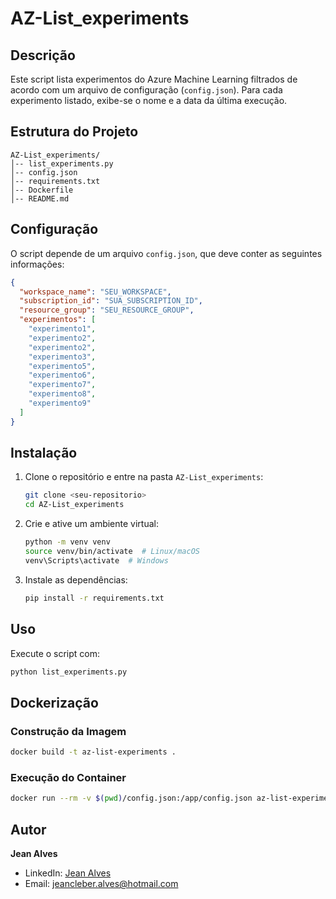 # AZ-List_experiments

## Descrição
Este script lista experimentos do Azure Machine Learning filtrados de acordo com um arquivo de configuração (`config.json`). Para cada experimento listado, exibe-se o nome e a data da última execução.

## Estrutura do Projeto
```
AZ-List_experiments/
│-- list_experiments.py
│-- config.json
│-- requirements.txt
│-- Dockerfile
│-- README.md
```

## Configuração
O script depende de um arquivo `config.json`, que deve conter as seguintes informações:
```json
{
  "workspace_name": "SEU_WORKSPACE",
  "subscription_id": "SUA_SUBSCRIPTION_ID",
  "resource_group": "SEU_RESOURCE_GROUP",
  "experimentos": [
    "experimento1",
    "experimento2",
    "experimento2",
    "experimento3",
    "experimento5",
    "experimento6",
    "experimento7",
    "experimento8",
    "experimento9"
  ]
}
```

## Instalação
1. Clone o repositório e entre na pasta `AZ-List_experiments`:
   ```sh
   git clone <seu-repositorio>
   cd AZ-List_experiments
   ```
2. Crie e ative um ambiente virtual:
   ```sh
   python -m venv venv
   source venv/bin/activate  # Linux/macOS
   venv\Scripts\activate  # Windows
   ```
3. Instale as dependências:
   ```sh
   pip install -r requirements.txt
   ```

## Uso
Execute o script com:
```sh
python list_experiments.py
```

## Dockerização
### Construção da Imagem
```sh
docker build -t az-list-experiments .
```

### Execução do Container
```sh
docker run --rm -v $(pwd)/config.json:/app/config.json az-list-experiments
```

## Autor
**Jean Alves**
- LinkedIn: [Jean Alves](https://www.linkedin.com/in/jean-alves-6671a7105/)
- Email: jeancleber.alves@hotmail.com
